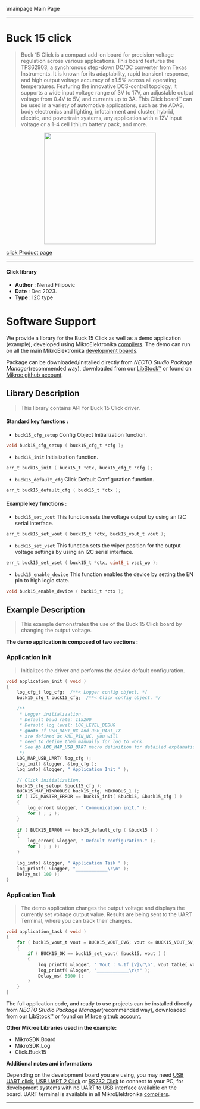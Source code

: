 \mainpage Main Page

---
# Buck 15 click

> Buck 15 Click is a compact add-on board for precision voltage regulation across various applications. This board features the TPS62903, a synchronous step-down DC/DC converter from Texas Instruments. It is known for its adaptability, rapid transient response, and high output voltage accuracy of ±1.5% across all operating temperatures. Featuring the innovative DCS-control topology, it supports a wide input voltage range of 3V to 17V, an adjustable output voltage from 0.4V to 5V, and currents up to 3A. This Click board™ can be used in a variety of automotive applications, such as the ADAS, body electronics and lighting, infotainment and cluster, hybrid, electric, and powertrain systems, any application with a 12V input voltage or a 1-4 cell lithium battery pack, and more.

<p align="center">
  <img src="https://download.mikroe.com/images/click_for_ide/buck15_click.png" height=300px>
</p>

[click Product page](https://www.mikroe.com/buck-15-click)

---


#### Click library

- **Author**        : Nenad Filipovic
- **Date**          : Dec 2023.
- **Type**          : I2C type


# Software Support

We provide a library for the Buck 15 Click
as well as a demo application (example), developed using MikroElektronika
[compilers](https://www.mikroe.com/necto-studio).
The demo can run on all the main MikroElektronika [development boards](https://www.mikroe.com/development-boards).

Package can be downloaded/installed directly from *NECTO Studio Package Manager*(recommended way), downloaded from our [LibStock&trade;](https://libstock.mikroe.com) or found on [Mikroe github account](https://github.com/MikroElektronika/mikrosdk_click_v2/tree/master/clicks).

## Library Description

> This library contains API for Buck 15 Click driver.

#### Standard key functions :

- `buck15_cfg_setup` Config Object Initialization function.
```c
void buck15_cfg_setup ( buck15_cfg_t *cfg );
```

- `buck15_init` Initialization function.
```c
err_t buck15_init ( buck15_t *ctx, buck15_cfg_t *cfg );
```

- `buck15_default_cfg` Click Default Configuration function.
```c
err_t buck15_default_cfg ( buck15_t *ctx );
```

#### Example key functions :

- `buck15_set_vout` This function sets the voltage output by using an I2C serial interface.
```c
err_t buck15_set_vout ( buck15_t *ctx, buck15_vout_t vout );
```

- `buck15_set_vset` This function sets the wiper position for the output voltage settings by using an I2C serial interface.
```c
err_t buck15_set_vset ( buck15_t *ctx, uint8_t vset_wp );
```

- `buck15_enable_device` This function enables the device by setting the EN pin to high logic state.
```c
void buck15_enable_device ( buck15_t *ctx );
```

## Example Description

> This example demonstrates the use of the Buck 15 Click board by changing the output voltage.

**The demo application is composed of two sections :**

### Application Init

> Initializes the driver and performs the device default configuration.

```c
void application_init ( void ) 
{
    log_cfg_t log_cfg;  /**< Logger config object. */
    buck15_cfg_t buck15_cfg;  /**< Click config object. */

    /** 
     * Logger initialization.
     * Default baud rate: 115200
     * Default log level: LOG_LEVEL_DEBUG
     * @note If USB_UART_RX and USB_UART_TX 
     * are defined as HAL_PIN_NC, you will 
     * need to define them manually for log to work. 
     * See @b LOG_MAP_USB_UART macro definition for detailed explanation.
     */
    LOG_MAP_USB_UART( log_cfg );
    log_init( &logger, &log_cfg );
    log_info( &logger, " Application Init " );

    // Click initialization.
    buck15_cfg_setup( &buck15_cfg );
    BUCK15_MAP_MIKROBUS( buck15_cfg, MIKROBUS_1 );
    if ( I2C_MASTER_ERROR == buck15_init( &buck15, &buck15_cfg ) ) 
    {
        log_error( &logger, " Communication init." );
        for ( ; ; );
    }
    
    if ( BUCK15_ERROR == buck15_default_cfg ( &buck15 ) )
    {
        log_error( &logger, " Default configuration." );
        for ( ; ; );
    }
    
    log_info( &logger, " Application Task " );
    log_printf( &logger, "____________\r\n" );
    Delay_ms( 100 );
}
```

### Application Task

> The demo application changes the output voltage and displays the currently set voltage output value.
> Results are being sent to the UART Terminal, where you can track their changes.

```c
void application_task ( void ) 
{
    for ( buck15_vout_t vout = BUCK15_VOUT_0V6; vout <= BUCK15_VOUT_5V; vout++ )
    {
        if ( BUCK15_OK == buck15_set_vout( &buck15, vout ) )
        {
            log_printf( &logger, " Vout : %.1f [V]\r\n", vout_table[ vout ] );
            log_printf( &logger, "____________\r\n" );
            Delay_ms( 5000 );
        }
    }
}
```

The full application code, and ready to use projects can be installed directly from *NECTO Studio Package Manager*(recommended way), downloaded from our [LibStock&trade;](https://libstock.mikroe.com) or found on [Mikroe github account](https://github.com/MikroElektronika/mikrosdk_click_v2/tree/master/clicks).

**Other Mikroe Libraries used in the example:**

- MikroSDK.Board
- MikroSDK.Log
- Click.Buck15

**Additional notes and informations**

Depending on the development board you are using, you may need
[USB UART click](https://www.mikroe.com/usb-uart-click),
[USB UART 2 Click](https://www.mikroe.com/usb-uart-2-click) or
[RS232 Click](https://www.mikroe.com/rs232-click) to connect to your PC, for
development systems with no UART to USB interface available on the board. UART
terminal is available in all MikroElektronika
[compilers](https://shop.mikroe.com/compilers).

---
